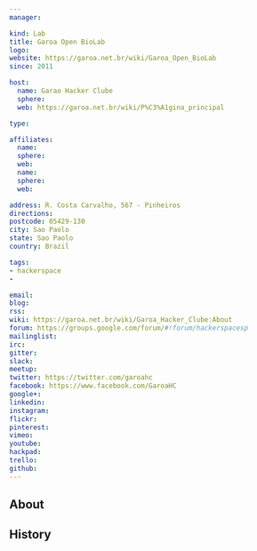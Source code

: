 ```yaml
---
manager:

kind: Lab
title: Garoa Open BioLab
logo:
website: https://garoa.net.br/wiki/Garoa_Open_BioLab
since: 2011

host:
  name: Garao Hacker Clube
  sphere:
  web: https://garoa.net.br/wiki/P%C3%A1gina_principal

type:

affiliates:
  name:
  sphere:
  web:
  name:
  sphere:
  web:

address: R. Costa Carvalho, 567 - Pinheiros
directions:
postcode: 05429-130
city: Sao Paolo
state: Sao Paolo
country: Brazil

tags:
- hackerspace
-

email:
blog:
rss:
wiki: https://garoa.net.br/wiki/Garoa_Hacker_Clube:About
forum: https://groups.google.com/forum/#!forum/hackerspacesp
mailinglist:
irc:
gitter:
slack:
meetup:
twitter: https://twitter.com/garoahc
facebook: https://www.facebook.com/GaroaHC
google+:
linkedin:
instagram:
flickr:
pinterest:
vimeo:
youtube:
hackpad:
trello:
github:
---
```


## About

## History
